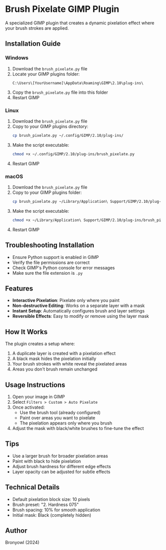 # Brush Pixelate GIMP Plugin

A specialized GIMP plugin that creates a dynamic pixelation effect where your brush strokes are applied.

## Installation Guide

### Windows
1. Download the `brush_pixelate.py` file
2. Locate your GIMP plugins folder:
   ```
   C:\Users\[YourUsername]\AppData\Roaming\GIMP\2.10\plug-ins\
   ```
3. Copy the `brush_pixelate.py` file into this folder
4. Restart GIMP

### Linux
1. Download the `brush_pixelate.py` file
2. Copy to your GIMP plugins directory:
   ```bash
   cp brush_pixelate.py ~/.config/GIMP/2.10/plug-ins/
   ```
3. Make the script executable:
   ```bash
   chmod +x ~/.config/GIMP/2.10/plug-ins/brush_pixelate.py
   ```
4. Restart GIMP

### macOS
1. Download the `brush_pixelate.py` file
2. Copy to your GIMP plugins folder:
   ```bash
   cp brush_pixelate.py ~/Library/Application\ Support/GIMP/2.10/plug-ins/
   ```
3. Make the script executable:
   ```bash
   chmod +x ~/Library/Application\ Support/GIMP/2.10/plug-ins/brush_pixelate.py
   ```
4. Restart GIMP

## Troubleshooting Installation

- Ensure Python support is enabled in GIMP
- Verify the file permissions are correct
- Check GIMP's Python console for error messages
- Make sure the file extension is `.py`

## Features

- **Interactive Pixelation**: Pixelate only where you paint
- **Non-destructive Editing**: Works on a separate layer with a mask
- **Instant Setup**: Automatically configures brush and layer settings
- **Reversible Effects**: Easy to modify or remove using the layer mask

## How It Works

The plugin creates a setup where:
1. A duplicate layer is created with a pixelation effect
2. A black mask hides the pixelation initially
3. Your brush strokes with white reveal the pixelated areas
4. Areas you don't brush remain unchanged

## Usage Instructions

1. Open your image in GIMP
2. Select `Filters > Custom > Auto Pixelate`
3. Once activated:
   - Use the brush tool (already configured)
   - Paint over areas you want to pixelate
   - The pixelation appears only where you brush
4. Adjust the mask with black/white brushes to fine-tune the effect

## Tips

- Use a larger brush for broader pixelation areas
- Paint with black to hide pixelation
- Adjust brush hardness for different edge effects
- Layer opacity can be adjusted for subtle effects

## Technical Details

- Default pixelation block size: 10 pixels
- Brush preset: "2. Hardness 075"
- Brush spacing: 10% for smooth application
- Initial mask: Black (completely hidden)

## Author

Bronyowl (2024)
